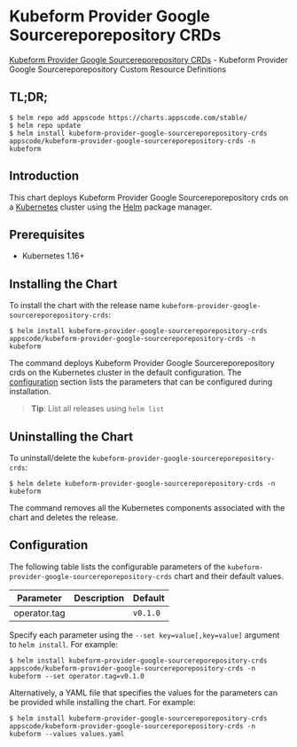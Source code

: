 # Kubeform Provider Google Sourcereporepository CRDs

[Kubeform Provider Google Sourcereporepository CRDs](https://github.com/kubeform) - Kubeform Provider Google Sourcereporepository Custom Resource Definitions

## TL;DR;

```console
$ helm repo add appscode https://charts.appscode.com/stable/
$ helm repo update
$ helm install kubeform-provider-google-sourcereporepository-crds appscode/kubeform-provider-google-sourcereporepository-crds -n kubeform
```

## Introduction

This chart deploys Kubeform Provider Google Sourcereporepository crds on a [Kubernetes](http://kubernetes.io) cluster using the [Helm](https://helm.sh) package manager.

## Prerequisites

- Kubernetes 1.16+

## Installing the Chart

To install the chart with the release name `kubeform-provider-google-sourcereporepository-crds`:

```console
$ helm install kubeform-provider-google-sourcereporepository-crds appscode/kubeform-provider-google-sourcereporepository-crds -n kubeform
```

The command deploys Kubeform Provider Google Sourcereporepository crds on the Kubernetes cluster in the default configuration. The [configuration](#configuration) section lists the parameters that can be configured during installation.

> **Tip**: List all releases using `helm list`

## Uninstalling the Chart

To uninstall/delete the `kubeform-provider-google-sourcereporepository-crds`:

```console
$ helm delete kubeform-provider-google-sourcereporepository-crds -n kubeform
```

The command removes all the Kubernetes components associated with the chart and deletes the release.

## Configuration

The following table lists the configurable parameters of the `kubeform-provider-google-sourcereporepository-crds` chart and their default values.

|  Parameter   | Description | Default  |
|--------------|-------------|----------|
| operator.tag |             | `v0.1.0` |


Specify each parameter using the `--set key=value[,key=value]` argument to `helm install`. For example:

```console
$ helm install kubeform-provider-google-sourcereporepository-crds appscode/kubeform-provider-google-sourcereporepository-crds -n kubeform --set operator.tag=v0.1.0
```

Alternatively, a YAML file that specifies the values for the parameters can be provided while
installing the chart. For example:

```console
$ helm install kubeform-provider-google-sourcereporepository-crds appscode/kubeform-provider-google-sourcereporepository-crds -n kubeform --values values.yaml
```
